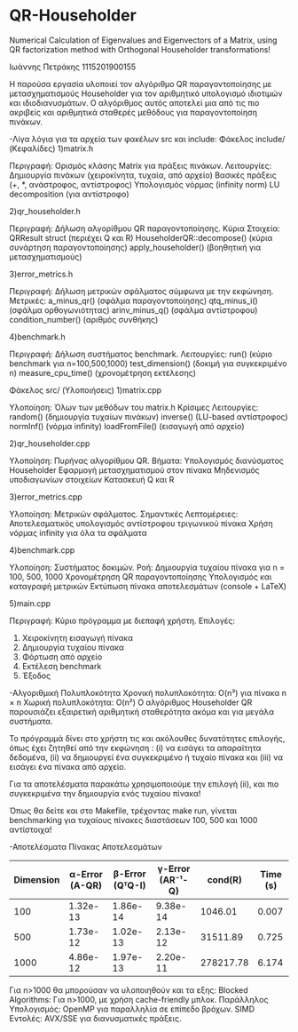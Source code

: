# QR-Householder
Numerical Calculation of Eigenvalues ​​and Eigenvectors of a Matrix, using QR factorization method with Orthogonal Householder transformations!

Ιωάννης Πετράκης
1115201900155

Η παρούσα εργασία υλοποιεί τον αλγόριθμο QR παραγοντοποίησης με μετασχηματισμούς Householder για τον αριθμητικό υπολογισμό ιδιοτιμών και ιδιοδιανυσμάτων. Ο αλγόριθμος αυτός αποτελεί μια από τις πιο ακριβείς και αριθμητικά σταθερές μεθόδους για παραγοντοποίηση πινάκων.

-Λίγα λόγια για τα αρχεία των φακέλων src και include: 
Φάκελος include/ (Κεφαλίδες)
1)matrix.h

Περιγραφή: Ορισμός κλάσης Matrix για πράξεις πινάκων.
Λειτουργίες:
Δημιουργία πινάκων (χειροκίνητα, τυχαία, από αρχείο)
Βασικές πράξεις (+, *, ανάστροφος, αντίστροφος)
Υπολογισμός νόρμας (infinity norm)
LU decomposition (για αντίστροφο)

2)qr_householder.h

Περιγραφή: Δήλωση αλγορίθμου QR παραγοντοποίησης.
Κύρια Στοιχεία:
QRResult struct (περιέχει Q και R)
HouseholderQR::decompose() (κύρια συνάρτηση παραγοντοποίησης)
apply_householder() (βοηθητική για μετασχηματισμούς)

3)error_metrics.h

Περιγραφή: Δήλωση μετρικών σφάλματος σύμφωνα με την εκφώνηση.
Μετρικές:
a_minus_qr() (σφάλμα παραγοντοποίησης)
qtq_minus_i() (σφάλμα ορθογωνιότητας)
arinv_minus_q() (σφάλμα αντίστροφου)
condition_number() (αριθμός συνθήκης)

4)benchmark.h

Περιγραφή: Δήλωση συστήματος benchmark.
Λειτουργίες:
run() (κύριο benchmark για n=100,500,1000)
test_dimension() (δοκιμή για συγκεκριμένο n)
measure_cpu_time() (χρονομέτρηση εκτέλεσης)


Φάκελος src/ (Υλοποιήσεις)
1)matrix.cpp

Υλοποίηση: Όλων των μεθόδων του matrix.h
Κρίσιμες Λειτουργίες:
random() (δημιουργία τυχαίων πινάκων)
inverse() (LU-based αντίστροφος)
normInf() (νόρμα infinity)
loadFromFile() (εισαγωγή από αρχείο)

2)qr_householder.cpp

Υλοποίηση: Πυρήνας αλγορίθμου QR.
Βήματα:
Υπολογισμός διανύσματος Householder
Εφαρμογή μετασχηματισμού στον πίνακα
Μηδενισμός υποδιαγωνίων στοιχείων
Κατασκευή Q και R

3)error_metrics.cpp

Υλοποίηση: Μετρικών σφάλματος.
Σημαντικές Λεπτομέρειες:
Αποτελεσματικός υπολογισμός αντίστροφου τριγωνικού πίνακα
Χρήση νόρμας infinity για όλα τα σφάλματα

4)benchmark.cpp

Υλοποίηση: Συστήματος δοκιμών.
Ροή:
Δημιουργία τυχαίου πίνακα για n = 100, 500, 1000
Χρονομέτρηση QR παραγοντοποίησης
Υπολογισμός και καταγραφή μετρικών
Εκτύπωση πίνακα αποτελεσμάτων (console + LaTeX)

5)main.cpp

Περιγραφή: Κύριο πρόγραμμα με διεπαφή χρήστη.
Επιλογές:
1. Χειροκίνητη εισαγωγή πίνακα  
2. Δημιουργία τυχαίου πίνακα  
3. Φόρτωση από αρχείο  
4. Εκτέλεση benchmark  
5. Έξοδος  

-Αλγοριθμική Πολυπλοκότητα
Χρονική πολυπλοκότητα: O(n³) για πίνακα n × n
Χωρική πολυπλοκότητα: O(n²)
Ο αλγόριθμος Householder QR παρουσιάζει εξαιρετική αριθμητική σταθερότητα ακόμα και για μεγάλα συστήματα.

Το πρόγραµµά δίνει στο χρήστη τις και ακόλουθες δυνατότητες επιλογής, όπως έχει ζητηθεί από την εκφώνηση :
(i) να εισάγει τα απαραίτητα δεδοµένα,
(ii) να δηµιουργεί ένα συγκεκριµένο ή τυχαίο πίνακα και
(iii) να εισάγει ένα πίνακα από αρχείο.

Για τα αποτελέσματα παρακάτω χρησιμοποιούμε την επιλογή (ii), και πιο συγκεκριμένα την δημιουργία ενός τυχαίου πίνακα! 

Όπως θα δείτε και στο Makefile, τρέχοντας make run, γίνεται benchmarking για τυχαίους πίνακες διαστάσεων 100, 500 και 1000 αντίστοιχα! 

-Αποτελέσματα
Πίνακας Αποτελεσμάτων

| Dimension | α-Error (A-QR) | β-Error (QᵀQ-I) | γ-Error (AR⁻¹-Q) | cond(R) | Time (s) |
|----------|----------------|-----------------|------------------|---------|----------|
|  100     | 1.32e-13       | 1.86e-14        | 9.38e-14         | 1046.01 |    0.007 |
|  500     | 1.73e-12       | 1.02e-13        | 2.13e-12         | 31511.89 |    0.725 |
| 1000     | 4.86e-12       | 1.97e-13        | 2.20e-11         | 278217.78 |    6.174 |


Για n>1000 θα μπορούσαν να υλοποιηθούν και τα εξης: 
Blocked Algorithms: Για n>1000, με χρήση cache-friendly μπλοκ.
Παράλληλος Υπολογισμός: OpenMP για παραλληλία σε επίπεδο βρόχων.
SIMD Εντολές: AVX/SSE για διανυσματικές πράξεις.